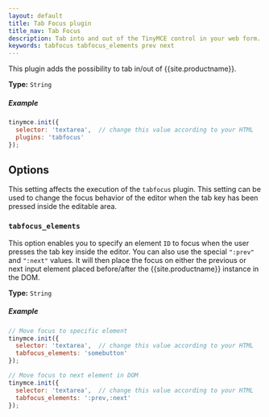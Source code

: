 ```yaml
---
layout: default
title: Tab Focus plugin
title_nav: Tab Focus
description: Tab into and out of the TinyMCE control in your web form.
keywords: tabfocus tabfocus_elements prev next
---
```


This plugin adds the possibility to tab in/out of {{site.productname}}.

**Type:** `String`

##### Example

```js
tinymce.init({
  selector: 'textarea',  // change this value according to your HTML
  plugins: 'tabfocus'
});
```

## Options

This setting affects the execution of the `tabfocus` plugin. This setting can be used to change the focus behavior of the editor when the tab key has been pressed inside the editable area.

### `tabfocus_elements`

This option enables you to specify an element `ID` to focus when the user presses the tab key inside the editor. You can also use the special `":prev"` and `":next"` values. It will then place the focus on either the previous or next input element placed before/after the {{site.productname}} instance in the DOM.

**Type:** `String`

##### Example

```js
// Move focus to specific element
tinymce.init({
  selector: 'textarea',  // change this value according to your HTML
  tabfocus_elements: 'somebutton'
});
```

```js
// Move focus to next element in DOM
tinymce.init({
  selector: 'textarea',  // change this value according to your HTML
  tabfocus_elements: ':prev,:next'
});
```
